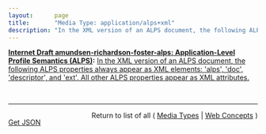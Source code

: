 ```yaml
---
layout:      page
title:       "Media Type: application/alps+xml"
description: "In the XML version of an ALPS document, the following ALPS properties always appear as XML elements: 'alps', 'doc', 'descriptor', and 'ext'. All other ALPS properties appear as XML attributes."
---
```


**[Internet Draft amundsen-richardson-foster-alps: Application-Level Profile Semantics (ALPS)](/specs/IETF/I-D/amundsen-richardson-foster-alps "This document describes ALPS, a data format for defining simple descriptions of application-level semantics, similar in complexity to HTML microformats. An ALPS document can be used as a profile to explain the application semantics of a document with an application-agnostic media type (such as HTML, HAL, Collection+JSON, Siren, etc.). This increases the reusability of profile documents across media types."):** [In the XML version of an ALPS document, the following ALPS properties always appear as XML elements: 'alps', 'doc', 'descriptor', and 'ext'. All other ALPS properties appear as XML attributes.](http://tools.ietf.org/html/draft-amundsen-richardson-foster-alps#section-4.1 "Read documentation for Media Type &#34;application/alps+xml&#34;")

<br/>
<hr/>

<p style="float : left"><a href="application/alps+xml.json" title="Get JSON representing this particular Web Concept">Get JSON</a></p>
<p style="text-align: right">Return to list of all ( <a href="../media-types">Media Types</a> | <a href="../">Web Concepts</a> )</p>
